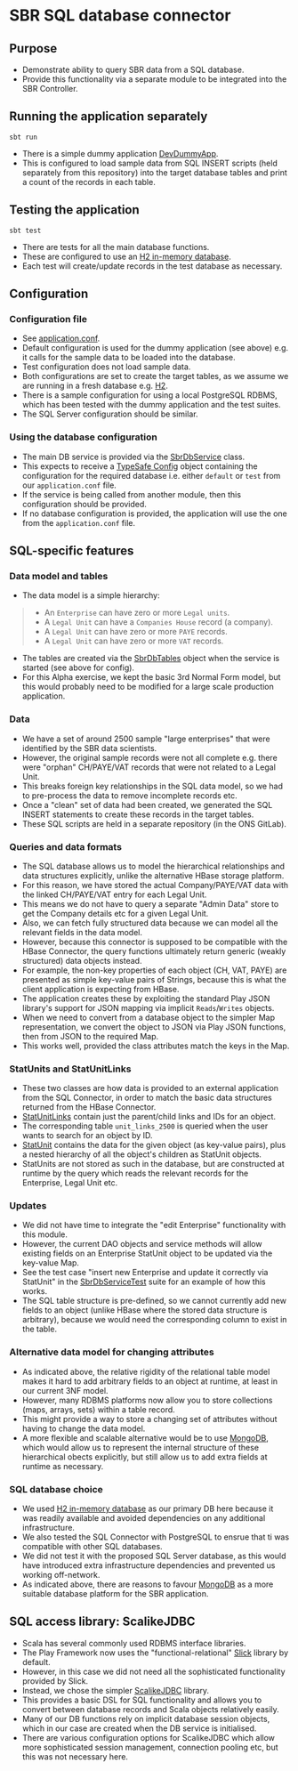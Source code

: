 # SBR SQL database connector #

## Purpose ##

* Demonstrate ability to query SBR data from a SQL database.
* Provide this functionality via a separate module to be integrated into the SBR Controller.

## Running the application separately ##

`sbt run`

* There is a simple dummy application [DevDummyApp](./src/main/scala/uk/gov/ons/sbr/data/DevDummyApp.scala).
* This is configured to load sample data from SQL INSERT scripts (held separately from this repository) into the target database tables and print a count of the records in each table.

## Testing the application ##

`sbt test`

* There are tests for all the main database functions.  
* These are configured to use an [H2 in-memory database](http://www.h2database.com/).
* Each test will create/update records in the test database as necessary. 

## Configuration ##

### Configuration file ###

* See [application.conf](./src/main/resources/application.conf).
* Default configuration is used for the dummy application (see above) e.g. it calls for the sample data to be loaded into the database.
* Test configuration does not load sample data.
* Both configurations are set to create the target tables, as we assume we are running in a fresh database e.g. [H2](http://www.h2database.com/).
* There is a sample configuration for using a local PostgreSQL RDBMS, which has been tested with the dummy application and the test suites.
* The SQL Server configuration should be similar.

### Using the database configuration ###

* The main DB service is provided via the [SbrDbService](./src/main/scala/uk/gov/ons/sbr/data/service/SbrDbService.scala) class.
* This expects to receive a [TypeSafe Config](https://github.com/typesafehub/config) object containing the configuration for the required database i.e. either `default` or `test` from our `application.conf` file.
* If the service is being called from another module, then this configuration should be provided.
* If no database configuration is provided, the application will use the one from the `application.conf` file.

## SQL-specific features ##

### Data model and tables ###

* The data model is a simple hierarchy:

> * An `Enterprise` can have zero or more `Legal units`.
> * A `Legal Unit` can have a `Companies House` record (a company).
> * A `Legal Unit` can have zero or more `PAYE` records.
> * A `Legal Unit` can have zero or more `VAT` records.

* The tables are created via the [SbrDbTables](src/main/scala/uk/gov/ons/sbr/data/db/SbrDbTables.scala) object when the service is started (see above for config).
* For this Alpha exercise, we kept the basic 3rd Normal Form model, but this would probably need to be modified for a large scale production application.

### Data ###

* We have a set of around 2500 sample "large enterprises" that were identified by the SBR data scientists.
* However, the original sample records were not all complete e.g. there were "orphan" CH/PAYE/VAT records that were not related to a Legal Unit.
* This breaks foreign key relationships in the SQL data model, so we had to pre-process the data to remove incomplete records etc.
* Once a "clean" set of data had been created, we generated the SQL INSERT statements to create these records in the target tables.
* These SQL scripts are held in a separate repository (in the ONS GitLab).

### Queries and data formats ###

* The SQL database allows us to model the hierarchical relationships and data structures explicitly, unlike the alternative HBase storage platform.
* For this reason, we have stored the actual Company/PAYE/VAT data with the linked CH/PAYE/VAT entry for each Legal Unit.
* This means we do not have to query a separate "Admin Data" store to get the Company details etc for a given Legal Unit.
* Also, we can fetch fully structured data because we can model all the relevant fields in the data model.
* However, because this connector is supposed to be compatible with the HBase Connector, the query functions ultimately return generic (weakly structured) data objects instead.
* For example, the non-key properties of each object (CH, VAT, PAYE) are presented as simple key-value pairs of Strings, because this is what the client application is expecting from HBase.
* The application creates these by exploiting the standard Play JSON library's support for JSON mapping via implicit `Reads`/`Writes` objects.
* When we need to convert from a database object to the simpler Map representation, we convert the object to JSON via Play JSON functions, then from JSON to the required Map.
* This works well, provided the class attributes match the keys in the Map.

### StatUnits and StatUnitLinks ###

* These two classes are how data is provided to an external application from the SQL Connector, in order to match the basic data structures returned from the HBase Connector.
* [StatUnitLinks](./src/main/scala/uk/gov/ons/sbr/data/model/StatUnitLinks.scala) contain just the parent/child links and IDs for an object.
* The corresponding table `unit_links_2500` is queried when the user wants to search for an object by ID.
* [StatUnit](src/main/scala/uk/gov/ons/sbr/data/model/StatUnit.scala) contains the data for the given object (as key-value pairs), plus a nested hierarchy of all the object's children as StatUnit objects.
* StatUnits are not stored as such in the database, but are constructed at runtime by the query which reads the relevant records for the Enterprise, Legal Unit etc.

### Updates ###

* We did not have time to integrate the "edit Enterprise" functionality with this module.
* However, the current DAO objects and service methods will allow existing fields on an Enterprise StatUnit object to be updated via the key-value Map.
* See the test case "insert new Enterprise and update it correctly via StatUnit" in the [SbrDbServiceTest](src/test/scala/uk/gov/ons/sbr/data/service/SbrDbServiceTest.scala) suite for an example of how this works.
* The SQL table structure is pre-defined, so we cannot currently add new fields to an object (unlike HBase where the stored data structure is arbitrary), because we would need the corresponding column to exist in the table.

### Alternative data model for changing attributes ###

* As indicated above, the relative rigidity of the relational table model makes it hard to add arbitrary fields to an object at runtime, at least in our current 3NF model.
* However, many RDBMS platforms now allow you to store collections (maps, arrays, sets) within a table record.
* This might provide a way to store a changing set of attributes
 without having to change the data model.
* A more flexible and scalable alternative would be to use [MongoDB](https://www.mongodb.com/), which would allow us to represent the internal structure of these hierarchical obects explicitly, but still allow us to add extra fields at runtime as necessary.
 
### SQL database choice ###

* We used [H2 in-memory database](http://www.h2database.com/) as our primary DB here because it was readily available and avoided dependencies on any additional infrastructure.
* We also tested the SQL Connector with PostgreSQL to ensrue that ti was compatible with other SQL databases.
* We did not test it with the proposed SQL Server database, as this would have introduced extra infrastructure dependencies and prevented us working off-network.
* As indicated above, there are reasons to favour [MongoDB](https://www.mongodb.com/) as a more suitable database platform for the SBR application.


## SQL access library: ScalikeJDBC ##

* Scala has several commonly used RDBMS interface libraries.
* The Play Framework now uses the "functional-relational" [Slick](http://slick.lightbend.com/) library by default.
* However, in this case we did not need all the sophisticated functionality provided by Slick.
* Instead, we chose the simpler [ScalikeJDBC](http://scalikejdbc.org/) library.
* This provides a basic DSL for SQL functionality and allows you to convert between database records and Scala objects relatively easily.
* Many of our DB functions rely on implicit database session objects, which in our case are created when the DB service is initialised.
* There are various configuration options for ScalikeJDBC which allow more sophisticated session management, connection pooling etc, but this was not necessary here.